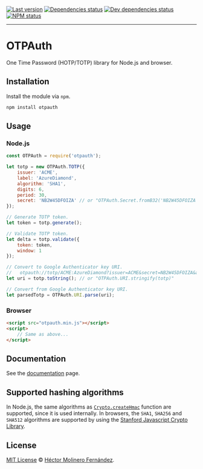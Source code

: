 [![Last version](https://img.shields.io/github/tag/hectorm/otpauth.svg)][tags]
[![Dependencies status](https://img.shields.io/david/hectorm/otpauth.svg)][dependencies]
[![Dev dependencies status](https://img.shields.io/david/dev/hectorm/otpauth.svg)][devDependencies]
[![NPM status](https://img.shields.io/npm/dm/otpauth.svg)][npm]

***

# OTPAuth
One Time Password (HOTP/TOTP) library for Node.js and browser.

## Installation
Install the module via `npm`.

```sh
npm install otpauth
```

## Usage

### Node.js
```javascript
const OTPAuth = require('otpauth');

let totp = new OTPAuth.TOTP({
	issuer: 'ACME',
	label: 'AzureDiamond',
	algorithm: 'SHA1',
	digits: 6,
	period: 30,
	secret: 'NB2W45DFOIZA' // or "OTPAuth.Secret.fromB32('NB2W45DFOIZA')"
});

// Generate TOTP token.
let token = totp.generate();

// Validate TOTP token.
let delta = totp.validate({
	token: token,
	window: 1
});

// Convert to Google Authenticator key URI.
//   otpauth://totp/ACME:AzureDiamond?issuer=ACME&secret=NB2W45DFOIZA&algorithm=SHA1&digits=6&period=30
let uri = totp.toString(); // or "OTPAuth.URI.stringify(totp)"

// Convert from Google Authenticator key URI.
let parsedTotp = OTPAuth.URI.parse(uri);
```

### Browser
```html
<script src="otpauth.min.js"></script>
<script>
	// Same as above...
</script>
```

## Documentation
See the [documentation][docs] page.

## Supported hashing algorithms
In Node.js, the same algorithms as [`Crypto.createHmac`][createHmac] function are supported, since it is used internally.
In browsers, the `SHA1`, `SHA256` and `SHA512` algorithms are supported by using the [Stanford Javascript Crypto Library][sjcl].

## License
[MIT License][license] © [Héctor Molinero Fernández](https://hector.molinero.dev/).

[docs]: https://hectorm.github.io/otpauth/index.html
[license]: https://github.com/hectorm/otpauth/blob/master/LICENSE.md
[tags]: https://github.com/hectorm/otpauth/tags
[npm]: https://www.npmjs.com/package/otpauth
[dependencies]: https://david-dm.org/hectorm/otpauth
[devDependencies]: https://david-dm.org/hectorm/otpauth?type=dev
[createHmac]: https://nodejs.org/api/crypto.html#crypto_crypto_createhmac_algorithm_key_options
[sjcl]: https://github.com/bitwiseshiftleft/sjcl
